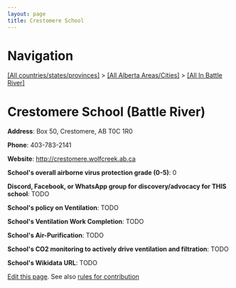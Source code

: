 ```yaml
---
layout: page
title: Crestomere School
---
```

# Navigation

[[All countries/states/provinces]](../../..) > [[All Alberta Areas/Cities]](../..) > [[All In Battle River]](..)

# Crestomere School (Battle River)

**Address**: Box 50, Crestomere, AB T0C 1R0

**Phone**: 403-783-2141

**Website**: <http://crestomere.wolfcreek.ab.ca>

**School's overall airborne virus protection grade (0-5)**: 0

**Discord, Facebook, or WhatsApp group for discovery/advocacy for THIS school**: TODO

**School's policy on Ventilation**: TODO

**School's Ventilation Work Completion**: TODO

**School's Air-Purification**: TODO

**School's CO2 monitoring to actively drive ventilation and filtration**: TODO

**School's Wikidata URL**: TODO


[Edit this page](https://github.com/ventilate-schools/AB/edit/main/./Battle_River/Crestomere_School.md). See also [rules for contribution](../../../contribution-rules/)